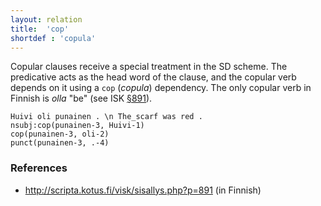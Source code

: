 ```yaml
---
layout: relation
title:  'cop'
shortdef : 'copula'
---
```


Copular clauses receive a special treatment in the SD scheme. The
predicative acts as the head word of the clause, and the copular verb
depends on it using a `cop` (*copula*) dependency. The only copular
verb in Finnish is *olla* "be" (see ISK
[§891](http://scripta.kotus.fi/visk/sisallys.php?p=891)).

<!-- TODO Distinguishing copular structures from other constructs as
well as recognizing the subject and the predicative is discussed in
Section [copulas](#sec-copulas). -->

<!-- fname:cop.pdf -->
~~~ sdparse
Huivi oli punainen . \n The_scarf was red .
nsubj:cop(punainen-3, Huivi-1)
cop(punainen-3, oli-2)
punct(punainen-3, .-4)
~~~

### References

* <http://scripta.kotus.fi/visk/sisallys.php?p=891> (in Finnish)
<!-- Interlanguage links updated Út zář 29 20:43:14 CEST 2020 -->
